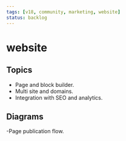 ```yaml
---
tags: [v18, community, marketing, website]
status: backlog
---
```

# website

## Topics
- Page and block builder.
- Multi site and domains.
- Integration with SEO and analytics.

## Diagrams
-Page publication flow.





